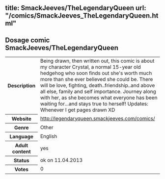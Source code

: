 title: SmackJeeves/TheLegendaryQueen
url: "/comics/SmackJeeves_TheLegendaryQueen.html"
---
Dosage comic SmackJeeves/TheLegendaryQueen
-----------------------------------------

<table class="comicinfo">
<tr>
<th>Description</th><td>Being drawn, then written out, this comic is about my character Crystal, a normal 15-year old hedgehog who soon finds out she's worth much more than she ever believed she could be. There will be love, fighting, death..friendship..and above all else, family and self importance. Journey along with her, as she becomes what everyone has been waiting for...and stays true to herself! Updates: Whenever I get pages drawn XD</td>
</tr>
<tr>
<th>Website</th><td><a href="http://legendaryqueen.smackjeeves.com/comics/">http://legendaryqueen.smackjeeves.com/comics/</a></td>
</tr>
<tr>
<th>Genre</th><td>Other</td>
</tr>
<tr>
<th>Language</th><td>English</td>
</tr>
<tr>
<th>Adult content</th><td>yes</td>
</tr>
<tr>
<th>Status</th><td>ok on 11.04.2013</td>
</tr>
<tr>
<th>Votes</th><td>0</div></td>
</tr>
</table>
